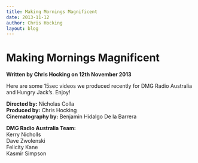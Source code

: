 ```yaml
---
title: Making Mornings Magnificent
date: 2013-11-12
author: Chris Hocking
layout: blog
---
```

# Making Mornings Magnificent

**Written by Chris Hocking on 12th November 2013**

Here are some 15sec videos we produced recently for DMG Radio Australia and Hungry Jack’s. Enjoy!

**Directed by:** Nicholas Colla  
**Produced by:** Chris Hocking  
**Cinematography by:** Benjamin Hidalgo De la Barrera

**DMG Radio Australia Team:**  
Kerry Nicholls  
Dave Zwolenski  
Felicity Kane  
Kasmir Simpson
